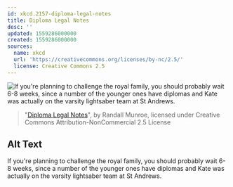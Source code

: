 ```yaml
---
id: xkcd.2157-diploma-legal-notes
title: Diploma Legal Notes
desc: ''
updated: 1559286000000
created: 1559286000000
sources:
  name: xkcd
  url: 'https://creativecommons.org/licenses/by-nc/2.5/'
  license: Creative Commons 2.5
---
```

![If you're planning to challenge the royal family, you should probably wait 6-8 weeks, since a number of the younger ones have diplomas and Kate was actually on the varsity lightsaber team at St Andrews.](https://imgs.xkcd.com/comics/diploma_legal_notes.png)
> "[Diploma Legal Notes](https://xkcd.com/2157/)", by Randall Munroe, licensed under Creative Commons Attribution-NonCommercial 2.5 License

## Alt Text
If you're planning to challenge the royal family, you should probably wait 6-8 weeks, since a number of the younger ones have diplomas and Kate was actually on the varsity lightsaber team at St Andrews.
